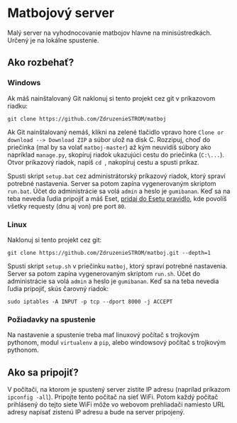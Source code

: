 # Matbojový server

Malý server na vyhodnocovanie matbojov hlavne na minisústredkách. Určený je na lokálne spustenie.

## Ako rozbehať?

### Windows

Ak máš nainštalovaný Git naklonuj si tento projekt cez git v príkazovom riadku:

```
git clone https://github.com/ZdruzenieSTROM/matboj
```

Ak Git nainštalovaný nemáš, klikni na zelené tlačidlo vpravo hore `Clone or download --> Download ZIP` a súbor ulož na disk C. Rozzipuj, choď do priečinka (mal by sa volať `matboj-master`) až kým neuvidíš súbory ako napríklad `manage.py`, skopíruj riadok ukazujúci cestu do priečinka (`C:\...`). Otvor príkazový riadok, napíš `cd `, nakopíruj cestu a spusti príkaz. 

Spusti skript `setup.bat` cez administrátorský príkazový riadok, ktorý spraví potrebné nastavenia. Server sa potom zapína vygenerovaným skriptom `run.bat`. Účet do administrácie sa volá `admin` a heslo je `gumibanan`. Keď sa na teba nevedia ľudia pripojiť a máš Eset, [pridaj do Esetu pravidlo](https://support.eset.com/kb2843/?locale=en_US&viewlocale=sk_SK), kde povolíš všetky requesty (dnu aj von) pre port `80`. 

### Linux

Naklonuj si tento projekt cez git:

```
git clone https://github.com/ZdruzenieSTROM/matboj.git --depth=1
```

Spusti skript `setup.sh` v priečinku `matboj`, ktorý spraví potrebné nastavenia. Server sa potom zapína vygenerovaným skriptom `run.sh`. Účet do administrácie sa volá `admin` a heslo je `gumibanan`. Keď sa na teba nevedia ľudia pripojiť, skús čarovný riadok:

```
sudo iptables -A INPUT -p tcp --dport 8000 -j ACCEPT
```

### Požiadavky na spustenie

Na nastavenie a spustenie treba mať linuxový počítač s trojkovým pythonom, modul `virtualenv` a `pip`, alebo windowsový počítač s trojkovým pythonom.

## Ako sa pripojiť?

V počítači, na ktorom je spustený server zistite IP adresu (naprílad príkazom `ipconfig -all`). Pripojte tento počítač na sieť WiFi. Potom každý počítač prihlásený do tejto siete WiFi môže vo webovom prehliadači namiesto URL adresy napísať zistenú IP adresu a bude na server pripojený. 

